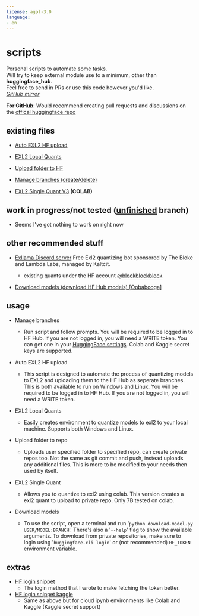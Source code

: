 ```yaml
---
license: agpl-3.0
language:
- en
---
```

# scripts

Personal scripts to automate some tasks.\
Will try to keep external module use to a minimum, other than **huggingface_hub**.\
Feel free to send in PRs or use this code however you'd like.\
*[GitHub mirror](https://github.com/anthonyg5005/hf-scripts)*

**For GitHub**: Would recommend creating pull requests and discussions on the [offical huggingface repo](https://huggingface.co/Anthonyg5005/hf-scripts)

## existing files

- [Auto EXL2 HF upload](https://huggingface.co/Anthonyg5005/hf-scripts/resolve/main/auto-exl2-upload/auto-exl2-upload.zip?download=true)

- [EXL2 Local Quants](https://huggingface.co/Anthonyg5005/hf-scripts/resolve/main/exl2-multi-quant-local/exl2-multi-quant-local.zip?download=true)

- [Upload folder to HF](https://huggingface.co/Anthonyg5005/hf-scripts/blob/main/upload%20folder%20to%20repo.py)

- [Manage branches (create/delete)](https://huggingface.co/Anthonyg5005/hf-scripts/blob/main/manage%20branches.py)

- [EXL2 Single Quant V3](https://colab.research.google.com/drive/1Vc7d6JU3Z35OVHmtuMuhT830THJnzNfS?usp=sharing) **(COLAB)**

## work in progress/not tested ([unfinished](https://huggingface.co/Anthonyg5005/hf-scripts/tree/unfinished) branch)

- Seems I've got nothing to work on right now

## other recommended stuff

- [Exllama Discord server](https://discord.gg/NSFwVuCjRq) Free Exl2 quantizing bot sponsored by The Bloke and Lambda Labs, managed by Kaltcit.
  - existing quants under the HF account [@blockblockblock](https://huggingface.co/blockblockblock)

- [Download models (download HF Hub models) [Oobabooga]](https://github.com/oobabooga/text-generation-webui/blob/main/download-model.py)

## usage

- Manage branches
  - Run script and follow prompts. You will be required to be logged in to HF Hub. If you are not logged in, you will need a WRITE token. You can get one in your [HuggingFace settings](https://huggingface.co/settings/tokens). Colab and Kaggle secret keys are supported.

- Auto EXL2 HF upload
  - This script is designed to automate the process of quantizing models to EXL2 and uploading them to the HF Hub as seperate branches. This is both available to run on Windows and Linux. You will be required to be logged in to HF Hub. If you are not logged in, you will need a WRITE token.

- EXL2 Local Quants
  - Easily creates environment to quantize models to exl2 to your local machine. Supports both Windows and Linux.

- Upload folder to repo
  - Uploads user specified folder to specified repo, can create private repos too. Not the same as git commit and push, instead uploads any additional files. This is more to be modified to your needs then used by itself.

- EXL2 Single Quant
  - Allows you to quantize to exl2 using colab. This version creates a exl2 quant to upload to private repo. Only 7B tested on colab.
  
- Download models
  - To use the script, open a terminal and run '`python download-model.py USER/MODEL:BRANCH`'. There's also a '`--help`' flag to show the available arguments. To download from private repositories, make sure to login using '`huggingface-cli login`' or (not recommended) `HF_TOKEN` environment variable.

## extras

- [HF login snippet](https://huggingface.co/Anthonyg5005/hf-scripts/blob/main/HF%20Login%20Snippet.py)
  - The login method that I wrote to make fetching the token better.
- [HF login snippet kaggle](https://huggingface.co/Anthonyg5005/hf-scripts/blob/main/HF%20Login%20Snippet%20Kaggle.py)
  - Same as above but for cloud ipynb environments like Colab and Kaggle (Kaggle secret support)
